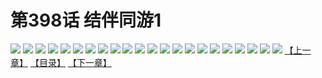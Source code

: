 # 第398话 结伴同游1
![](https://s1.baozimh.com/scomic/sanyanxiaotianlu-samanhua/0/398-q6s3/1.jpg)
![](https://s1.baozimh.com/scomic/sanyanxiaotianlu-samanhua/0/398-q6s3/2.jpg)
![](https://s1.baozimh.com/scomic/sanyanxiaotianlu-samanhua/0/398-q6s3/3.jpg)
![](https://s1.baozimh.com/scomic/sanyanxiaotianlu-samanhua/0/398-q6s3/4.jpg)
![](https://s1.baozimh.com/scomic/sanyanxiaotianlu-samanhua/0/398-q6s3/5.jpg)
![](https://s1.baozimh.com/scomic/sanyanxiaotianlu-samanhua/0/398-q6s3/6.jpg)
![](https://s1.baozimh.com/scomic/sanyanxiaotianlu-samanhua/0/398-q6s3/7.jpg)
![](https://s1.baozimh.com/scomic/sanyanxiaotianlu-samanhua/0/398-q6s3/8.jpg)
![](https://s1.baozimh.com/scomic/sanyanxiaotianlu-samanhua/0/398-q6s3/9.jpg)
![](https://s1.baozimh.com/scomic/sanyanxiaotianlu-samanhua/0/398-q6s3/10.jpg)
![](https://s1.baozimh.com/scomic/sanyanxiaotianlu-samanhua/0/398-q6s3/11.jpg)
![](https://s1.baozimh.com/scomic/sanyanxiaotianlu-samanhua/0/398-q6s3/12.jpg)
![](https://s1.baozimh.com/scomic/sanyanxiaotianlu-samanhua/0/398-q6s3/13.jpg)
![](https://s1.baozimh.com/scomic/sanyanxiaotianlu-samanhua/0/398-q6s3/14.jpg)
![](https://s1.baozimh.com/scomic/sanyanxiaotianlu-samanhua/0/398-q6s3/15.jpg)
![](https://s1.baozimh.com/scomic/sanyanxiaotianlu-samanhua/0/398-q6s3/16.jpg)
![](https://s1.baozimh.com/scomic/sanyanxiaotianlu-samanhua/0/398-q6s3/17.jpg)
![](https://s1.baozimh.com/scomic/sanyanxiaotianlu-samanhua/0/398-q6s3/18.jpg)
![](https://s1.baozimh.com/scomic/sanyanxiaotianlu-samanhua/0/398-q6s3/19.jpg)
![](https://s1.baozimh.com/scomic/sanyanxiaotianlu-samanhua/0/398-q6s3/20.jpg)
![](https://s1.baozimh.com/scomic/sanyanxiaotianlu-samanhua/0/398-q6s3/21.jpg)
![](https://s1.baozimh.com/scomic/sanyanxiaotianlu-samanhua/0/398-q6s3/22.jpg)
[【上一章】](./398.md)
[【目录】](./README.md)
[【下一章】](./400.md)

